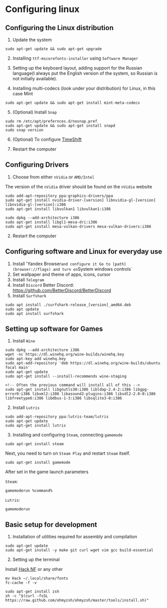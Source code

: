 # Configuring linux

## Configuring the Linux distribution
1. Update the system
```
sudo apt-get update && sudo apt-get upgrade
```
2. Installing `ttf-mscorefonts-installer` using `Software Manager`

3. Setting up the keyboard layout, adding support for the Russian language(I always put the English version of the system, so Russian is not initially available).

4. Installing multi-codecs (look under your distribution) for Linux, in this case Mint
```
sudo apt-get update && sudo apt-get install mint-meta-codecs
```

5. (Optional) Install `Snap`
```
sudo rm /etc/apt/prefernces.d/nosnap.pref
sudo apt-get update && sudo apt-get install snapd
sudo snap version
```

6. (Optional) To configure [TimeShift](https://zen.yandex.ru/media/gothicserge/rezervnoe-kopirovanie-linux-mint-ispolzuem-timeshift-60f01cab584b027c4d32cc64)

7. Restart the computer

## Configuring Drivers
1. Choose from either `nVidia` or `AMD/Intel`

The version of the `nVidia` driver should be found on the `nVidia` website
```
sudo add-apt-repository ppa:graphics-drivers/ppa
sudo apt-get install nvidia-driver-[version] libnvidia-gl-[version] libnvidia-gl-[version]:i386
sudo apt-get install libvulkan1 libvulkan1:i386 
```

```
sudo dpkg --add-architecture i386
sudo apt-get install libgl1-mesa-dri:i386
sudo apt-get install mesa-vulkan-drivers mesa-vulkan-drivers:i386
```

2. Restart the computer

## Configuring software and Linux for everyday use

1. Install 'Yandex Browser` and configure it
Go to [path](browser://flags) and turn on `System windows controls` 
2. Set wallpaper and theme of apps, icons, cursor
3. Install `Telegram`
4. Install `Discord`
Better Discord: https://github.com/BetterDiscord/BetterDiscord
5. Install `Surfshark`
```
sudo apt install ./surfshark-release_[version]_amd64.deb
sudo apt update
sudo apt install surfshark
```
## Setting up software for Games

1. Install `Wine`
```
sudo dpkg --add-architecture i386
wget -nc https://dl.winehq.org/wine-builds/winehq.key
sudo apt-key add winehq.key
sudo apt-add-repository 'deb https://dl.winehq.org/wine-builds/ubuntu focal main'
sudo apt-get update
sudo apt-get install --install-recommends wine-staging 

<!-- Often the previous command will install all of this -->
sudo apt-get install libgnutls30:i386 libldap-2.4-2:i386 libgpg-error0:i386 libxml2:i386 libasound2-plugins:i386 libsdl2-2.0-0:i386 libfreetype6:i386 libdbus-1-3:i386 libsqlite3-0:i386
```
2. Install `Lutris`
```
sudo add-apt-repository ppa:lutris-team/lutris
sudo apt-get update
sudo apt-get install lutris
```
3. Installing and configuring `Steam`, connecting `gamemode`
```
sudo apt-get install steam
```
Next, you need to turn on `Steam Play` and restart `Steam` itself.
```
sudo apt-get install gamemode
```

After set in the game launch parameters

`Steam`:
```
gamemoderun %command%
```

`Lutris`:
```
gamemoderun
```

## Basic setup for development
1. Installation of utilities required for assembly and compilation
```
sudo apt-get update
sudo apt-get install -y make git curl wget vim gcc build-essential
```
2. Setting up the terminal

Install [Hack  NF](https://www.nerdfonts.com/font-downloads) or any other
```
mv Hack ~/.local/share/fonts
fc-cache -f -v 
```

```
sudo apt-get install zsh
sh -c "$(curl -fsSL https://raw.github.com/ohmyzsh/ohmyzsh/master/tools/install.sh)"
```